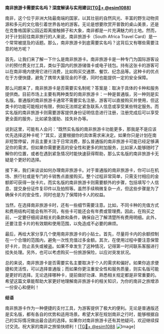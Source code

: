 **南非旅游卡需要实名吗？深度解读与实用建议[[TG💪+ @esim1088](https://t.me/s/esim1088)]**

南非，这个位于非洲大陆最南端的国家，以其壮丽的自然风光、丰富的野生动物资源和多元的文化吸引着世界各地的游客。无论是想要欣赏开普敦的桌山美景，还是在克鲁格国家公园近距离接触狮子和大象，南非都是一片充满魅力的土地。然而，对于计划前往南非旅行的人来说，南非旅游卡（South Africa Travel Card）是一个常常被提及的话题。那么，南非旅游卡到底需要实名吗？这背后又有哪些需要注意的地方呢？

首先，让我们来了解一下什么是南非旅游卡。南非旅游卡是一种专门为国际游客设计的预付费支付工具，类似于国内的旅游储值卡或电子钱包。持有这张卡的游客可以在南非境内使用它进行消费，比如购买交通票、餐饮、纪念品等。这种卡的优点在于方便快捷，避免了携带大量现金的不便，同时也能提供一定的安全保障。

那么问题来了，南非旅游卡是否需要实名制呢？答案是：取决于具体的卡种和服务提供商。目前市场上主要有两种类型的南非旅游卡：一种是普通版，另一种则是实名版。普通版的南非旅游卡通常不需要实名注册，游客可以直接购买并使用，但这类卡的功能可能相对有限，例如无法绑定紧急联系人信息或享受某些特定服务。而实名版的南非旅游卡则需要游客提供身份证明信息进行注册，注册完成后可以享受更全面的服务，比如紧急援助、挂失补办等。

说到这里，可能有人会问：“既然实名版的南非旅游卡功能更多，那我是不是应该优先选择这种卡呢？”其实，这要根据你的具体需求来决定。如果你只是计划在南非短暂停留，并且主要关注于日常消费，那么普通版的南非旅游卡可能已经足够满足你的需求。但如果你需要更高的安全性和更多的附加服务，比如家人能够随时了解你的位置，或者在遇到紧急情况时能快速获得帮助，那么实名版的南非旅游卡无疑是个更好的选择。

接下来，我们来谈谈如何办理南非旅游卡。对于普通版的南非旅游卡，你可以在机场、旅行社或是专门的卡销售点直接购买。整个过程非常简单，只需支付相应的金额即可获得一张卡片。而实名版的南非旅游卡则需要额外的步骤，包括填写个人信息、提交身份证件复印件以及拍照等。虽然手续稍微复杂一点，但这些步骤是为了确保卡片的安全性，同时也是为了保障持卡人的权益。

当然，在选择南非旅游卡时，还有一些细节需要注意。比如，不同卡种的充值方式和费用结构可能会有所不同，有些卡可能还会有年费或管理费。因此，在购买之前，一定要仔细阅读相关的条款和条件，确保自己了解清楚所有费用明细。此外，还要注意卡片的有效期和使用范围，以免造成不必要的麻烦。

最后，再给大家分享几个使用南非旅游卡的小贴士。首先，尽量将卡内的余额控制在一个合理的范围内，避免一次性充值过多金额。其次，在使用过程中要注意保管好卡片，防止丢失或被盗。如果不幸发生了这种情况，记得第一时间联系客服进行挂失处理。另外，也可以考虑购买一份旅游保险，以应对突发状况。

总的来说，南非旅游卡是否需要实名主要取决于个人的需求和偏好。如果你追求便捷和灵活性，可以选择普通版；而如果你更注重安全性和服务质量，则实名版可能是更好的选择。无论选择哪种卡，提前做好功课、熟悉相关规定都是非常重要的。希望这篇文章能帮助大家更好地理解南非旅游卡的相关知识，为你的南非之旅增添一份安心和便利！

**结语**

南非旅游卡作为一种便捷的支付工具，为游客提供了极大的便利。无论是普通版还是实名版，都有各自的优势和适用场景。希望大家在规划南非之行时，能够根据自己的实际情况做出最合适的选择。如果你对南非旅游卡还有其他疑问，欢迎继续探讨交流。祝大家的南非之旅愉快顺利！[[TG💪+ @esim1088](https://t.me/s/esim1088) ![Image](https://i.postimg.cc/4NQfJmqS/Snipaste-2025-05-13-00-14-12.png)]